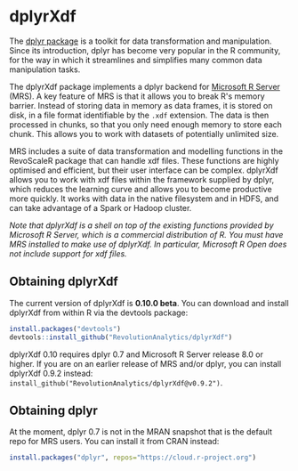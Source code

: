 # dplyrXdf

The [dplyr package](https://cran.r-project.org/package=dplyr) is a toolkit for data transformation and manipulation. Since its introduction, dplyr has become very popular in the R community, for the way in which it streamlines and simplifies many common data manipulation tasks.

The dplyrXdf package implements a dplyr backend for [Microsoft R Server](https://www.microsoft.com/en-au/cloud-platform/r-server) (MRS). A key feature of MRS is that it allows you to break R's memory barrier. Instead of storing data in memory as data frames, it is stored on disk, in a file format identifiable by the `.xdf` extension. The data is then processed in chunks, so that you only need enough memory to store each chunk. This allows you to work with datasets of potentially unlimited size.

MRS includes a suite of data transformation and modelling functions in the RevoScaleR package that can handle xdf files. These functions are highly optimised and efficient, but their user interface can be complex. dplyrXdf allows you to work with xdf files within the framework supplied by dplyr, which reduces the learning curve and allows you to become productive more quickly. It works with data in the native filesystem and in HDFS, and can take advantage of a Spark or Hadoop cluster.

_Note that dplyrXdf is a shell on top of the existing functions provided by Microsoft R Server, which is a commercial distribution of R. You must have MRS installed to make use of dplyrXdf. In particular, Microsoft R Open does not include support for xdf files._

## Obtaining dplyrXdf

The current version of dplyrXdf is **0.10.0 beta**. You can download and install dplyrXdf from within R via the devtools package:

```r
install.packages("devtools")
devtools::install_github("RevolutionAnalytics/dplyrXdf")
```

dplyrXdf 0.10 requires dplyr 0.7 and Microsoft R Server release 8.0 or higher. If you are on an earlier release of MRS and/or dplyr, you can install dplyrXdf 0.9.2 instead: `install_github("RevolutionAnalytics/dplyrXdf@v0.9.2")`.

## Obtaining dplyr

At the moment, dplyr 0.7 is not in the MRAN snapshot that is the default repo for MRS users. You can install it from CRAN instead:

```r
install.packages("dplyr", repos="https://cloud.r-project.org")
```


